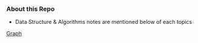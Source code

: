 ### About this Repo

- Data Structure & Algorithms notes are mentioned below of each topics

[Graph](https://github.com/rishisrivastava07/DSA/tree/main/Graphs "Graph")

